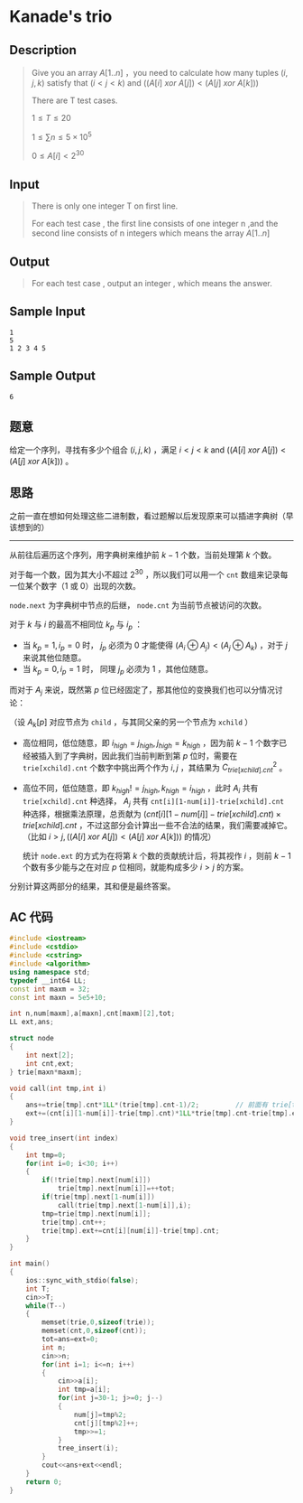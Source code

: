 # Kanade's trio

## **Description**

> Give you an array $A[1..n]$ ，you need to calculate how many tuples $(i,j,k)$ satisfy that $(i<j<k)$ and $((A[i]\ xor\ A[j])<(A[j]\ xor\ A[k]))$
>
> There are T test cases.
>
> $1≤T≤20$
>
> $1≤\sum n≤5×10^5$
>
> $0≤A[i]<2^{30}$



## **Input**

> There is only one integer T on first line.
>
> For each test case , the first line consists of one integer n ,and the second line consists of n integers which means the array $A[1..n]$



## **Output**

> For each test case , output an integer , which means the answer.



## **Sample Input**

    1
    5
    1 2 3 4 5



## **Sample Output**

    6



## **题意**

给定一个序列，寻找有多少个组合 $(i,j,k)$ ，满足 $i<j<k$ and $((A[i]\ xor\ A[j])<(A[j]\ xor\ A[k]))$ 。



## **思路**

之前一直在想如何处理这些二进制数，看过题解以后发现原来可以插进字典树（早该想到的）

---

从前往后遍历这个序列，用字典树来维护前 $k-1$ 个数，当前处理第 $k$ 个数。

对于每一个数，因为其大小不超过 $2^{30}$ ，所以我们可以用一个 `cnt` 数组来记录每一位某个数字（1 或 0）出现的次数。

`node.next` 为字典树中节点的后继， `node.cnt` 为当前节点被访问的次数。

对于 $k$ 与 $i$ 的最高不相同位 $k_p$ 与 $i_p$ ：

- 当 $k_p=1,i_p=0$ 时， $j_p$ 必须为 $0$ 才能使得 $(A_i \oplus A_j)<(A_j \oplus A_k)$ ，对于 $j$ 来说其他位随意。
- 当 $k_p=0,i_p=1$ 时， 同理 $j_p$ 必须为 $1$ ，其他位随意。


而对于 $A_j$ 来说，既然第 $p$ 位已经固定了，那其他位的变换我们也可以分情况讨论：

（设 $A_k[p]$ 对应节点为 `child` ，与其同父亲的另一个节点为 `xchild` ）

- 高位相同，低位随意，即 $i_{high}=j_{high},j_{high}=k_{high}$ ，因为前 $k-1$ 个数字已经被插入到了字典树，因此我们当前判断到第 $p$ 位时，需要在 `trie[xchild].cnt` 个数字中挑出两个作为 $i,j$ ，其结果为 $C_{trie[xchild].cnt}^{2}$ 。

- 高位不同，低位随意，即 $k_{high}!=j_{high},k_{high}=i_{high}$ ，此时 $A_i$ 共有 `trie[xchild].cnt` 种选择， $A_j$ 共有 `cnt[i][1-num[i]]-trie[xchild].cnt` 种选择，根据乘法原理，总贡献为 $(cnt[i][1-num[i]]-trie[xchild].cnt)×trie[xchild].cnt$ ，不过这部分会计算出一些不合法的结果，我们需要减掉它。（比如 $i>j,((A[i]\ xor\ A[j])<(A[j]\ xor\ A[k]))$ 的情况）

  统计 `node.ext` 的方式为在将第 $k$ 个数的贡献统计后，将其视作 $i$ ，则前 $k-1$ 个数有多少能与之在对应 $p$ 位相同，就能构成多少 $i>j$ 的方案。

分别计算这两部分的结果，其和便是最终答案。




## **AC 代码**

```cpp
#include <iostream>
#include <cstdio>
#include <cstring>
#include <algorithm>
using namespace std;
typedef __int64 LL;
const int maxm = 32;
const int maxn = 5e5+10;

int n,num[maxm],a[maxn],cnt[maxm][2],tot;
LL ext,ans;

struct node
{
    int next[2];
    int cnt,ext;
} trie[maxn*maxm];

void call(int tmp,int i)
{
    ans+=trie[tmp].cnt*1LL*(trie[tmp].cnt-1)/2;         // 前面有 trie[tmp].cnt 个，从中挑选两个分别代表 i,j
    ext+=(cnt[i][1-num[i]]-trie[tmp].cnt)*1LL*trie[tmp].cnt-trie[tmp].ext;
}

void tree_insert(int index)
{
    int tmp=0;
    for(int i=0; i<30; i++)
    {
        if(!trie[tmp].next[num[i]])
            trie[tmp].next[num[i]]=++tot;
        if(trie[tmp].next[1-num[i]])
            call(trie[tmp].next[1-num[i]],i);
        tmp=trie[tmp].next[num[i]];
        trie[tmp].cnt++;
        trie[tmp].ext+=cnt[i][num[i]]-trie[tmp].cnt;
    }
}

int main()
{
    ios::sync_with_stdio(false);
    int T;
    cin>>T;
    while(T--)
    {
        memset(trie,0,sizeof(trie));
        memset(cnt,0,sizeof(cnt));
        tot=ans=ext=0;
        int n;
        cin>>n;
        for(int i=1; i<=n; i++)
        {
            cin>>a[i];
            int tmp=a[i];
            for(int j=30-1; j>=0; j--)
            {
                num[j]=tmp%2;
                cnt[j][tmp%2]++;
                tmp>>=1;
            }
            tree_insert(i);
        }
        cout<<ans+ext<<endl;
    }
    return 0;
}
```

